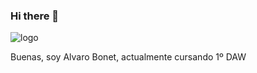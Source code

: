 ### Hi there 👋

![logo](https://user-images.githubusercontent.com/127202589/224312221-f61a26a9-e2df-4303-a920-7b91b83bd05b.jpg)

Buenas, soy Alvaro Bonet, actualmente cursando 1º DAW 

<!--
**AlvaroBonet/AlvaroBonet** is a ✨ _special_ ✨ repository because its `README.md` (this file) appears on your GitHub profile.

Here are some ideas to get you started:

- 🔭 I’m currently working on ...
- 🌱 I’m currently learning ...
- 👯 I’m looking to collaborate on ...
- 🤔 I’m looking for help with ...
- 💬 Ask me about ...
- 📫 How to reach me: ...
- 😄 Pronouns: ...
- ⚡ Fun fact: ...
-->
